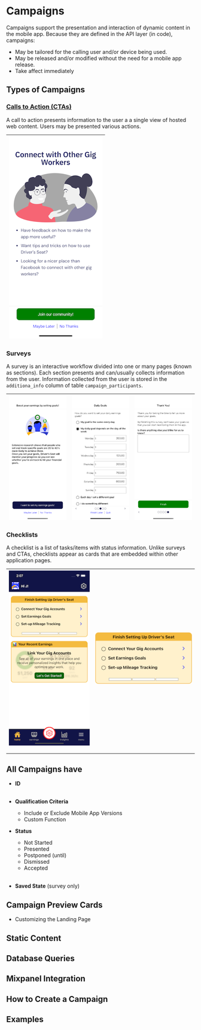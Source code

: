 # Campaigns

Campaigns support the presentation and interaction of dynamic content in the mobile app.  Because they are defined in the API layer (in code), campaigns:

* May be tailored for the calling user and/or device being used.
* May be released and/or modified without the need for a mobile app release.
* Take affect immediately

## Types of Campaigns

### [Calls to Action (CTAs)](./call_to_action/README.md)

A call to action presents information to the user a a single view of hosted web content.  Users may be presented various actions.

|![CTA](./call_to_action/images/example.png)  |
|---                                          |

### Surveys

A survey is an interactive workflow divided into one or many pages (known as sections).  Each section presents and can/usually collects information from the user.  Information collected from the user is stored in the `additiona_info` column of table `campaign_participants`.

  |![1](./surveys/images/example_1.png)  |![2](./surveys/images/example_2.png)  |![3](./surveys/images/example_3.png)|
  |-- |-- |--|
  
### Checklists

A checklist is a list of tasks/items with status information.  Unlike surveys and CTAs, checklists appear as cards that are embedded within other application pages.

  |![1](./checklists/images/example_landing_page.png)  |![2](./checklists/images/example_checklist.png)  |
  |-- |--
  








---------------------------







  

## All Campaigns have

* **ID** <br/>
  <br/>

* **Qualification Criteria** <br/>
  * Include or Exclude Mobile App Versions
  * Custom Function
    <br/>

* **Status**  <br/>
  * Not Started
  * Presented
  * Postponed (until)
  * Dismissed
  * Accepted
  <br/>

* **Saved State** (survey only) <br>



## Campaign Preview Cards

* Customizing the Landing Page



## Static Content

## Database Queries

## Mixpanel Integration

## How to Create a Campaign

## Examples